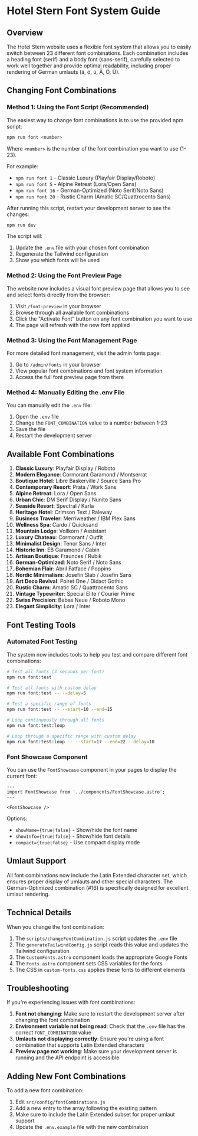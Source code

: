 # Hotel Stern Font System Guide

## Overview

The Hotel Stern website uses a flexible font system that allows you to easily switch between 23 different font combinations. Each combination includes a heading font (serif) and a body font (sans-serif), carefully selected to work well together and provide optimal readability, including proper rendering of German umlauts (ä, ö, ü, Ä, Ö, Ü).

## Changing Font Combinations

### Method 1: Using the Font Script (Recommended)

The easiest way to change font combinations is to use the provided npm script:

```bash
npm run font <number>
```

Where `<number>` is the number of the font combination you want to use (1-23).

For example:
- `npm run font 1` - Classic Luxury (Playfair Display/Roboto)
- `npm run font 5` - Alpine Retreat (Lora/Open Sans)
- `npm run font 16` - German-Optimized (Noto Serif/Noto Sans)
- `npm run font 20` - Rustic Charm (Amatic SC/Quattrocento Sans)

After running this script, restart your development server to see the changes:

```bash
npm run dev
```

The script will:
1. Update the `.env` file with your chosen font combination
2. Regenerate the Tailwind configuration
3. Show you which fonts will be used

### Method 2: Using the Font Preview Page

The website now includes a visual font preview page that allows you to see and select fonts directly from the browser:

1. Visit `/font-preview` in your browser
2. Browse through all available font combinations
3. Click the "Activate Font" button on any font combination you want to use
4. The page will refresh with the new font applied

### Method 3: Using the Font Management Page

For more detailed font management, visit the admin fonts page:

1. Go to `/admin/fonts` in your browser
2. View popular font combinations and font system information
3. Access the full font preview page from there

### Method 4: Manually Editing the .env File

You can manually edit the `.env` file:

1. Open the `.env` file
2. Change the `FONT_COMBINATION` value to a number between 1-23
3. Save the file
4. Restart the development server

## Available Font Combinations

1. **Classic Luxury**: Playfair Display / Roboto
2. **Modern Elegance**: Cormorant Garamond / Montserrat
3. **Boutique Hotel**: Libre Baskerville / Source Sans Pro
4. **Contemporary Resort**: Prata / Work Sans
5. **Alpine Retreat**: Lora / Open Sans
6. **Urban Chic**: DM Serif Display / Nunito Sans
7. **Seaside Resort**: Spectral / Karla
8. **Heritage Hotel**: Crimson Text / Raleway
9. **Business Traveler**: Merriweather / IBM Plex Sans
10. **Wellness Spa**: Cardo / Quicksand
11. **Mountain Lodge**: Vollkorn / Assistant
12. **Luxury Chateau**: Cormorant / Outfit
13. **Minimalist Design**: Tenor Sans / Inter
14. **Historic Inn**: EB Garamond / Cabin
15. **Artisan Boutique**: Fraunces / Rubik
16. **German-Optimized**: Noto Serif / Noto Sans
17. **Bohemian Flair**: Abril Fatface / Poppins
18. **Nordic Minimalism**: Josefin Slab / Josefin Sans
19. **Art Deco Revival**: Poiret One / Didact Gothic
20. **Rustic Charm**: Amatic SC / Quattrocento Sans
21. **Vintage Typewriter**: Special Elite / Courier Prime
22. **Swiss Precision**: Bebas Neue / Roboto Mono
23. **Elegant Simplicity**: Lora / Inter

## Font Testing Tools

### Automated Font Testing

The system now includes tools to help you test and compare different font combinations:

```bash
# Test all fonts (3 seconds per font)
npm run font:test

# Test all fonts with custom delay
npm run font:test -- --delay=5

# Test a specific range of fonts
npm run font:test -- --start=10 --end=15

# Loop continuously through all fonts
npm run font:test:loop

# Loop through a specific range with custom delay
npm run font:test:loop -- --start=17 --end=22 --delay=10
```

### Font Showcase Component

You can use the `FontShowcase` component in your pages to display the current font:

```astro
---
import FontShowcase from '../components/FontShowcase.astro';
---

<FontShowcase />
```

Options:
- `showName={true|false}` - Show/hide the font name
- `showInfo={true|false}` - Show/hide font details
- `compact={true|false}` - Use compact display mode

## Umlaut Support

All font combinations now include the Latin Extended character set, which ensures proper display of umlauts and other special characters. The German-Optimized combination (#16) is specifically designed for excellent umlaut rendering.

## Technical Details

When you change the font combination:

1. The `scripts/changeFontCombination.js` script updates the `.env` file
2. The `generateTailwindConfig.js` script reads this value and updates the Tailwind configuration
3. The `CustomFonts.astro` component loads the appropriate Google Fonts
4. The `Fonts.astro` component sets CSS variables for the fonts
5. The CSS in `custom-fonts.css` applies these fonts to different elements

## Troubleshooting

If you're experiencing issues with font combinations:

1. **Font not changing**: Make sure to restart the development server after changing the font combination
2. **Environment variable not being read**: Check that the `.env` file has the correct `FONT_COMBINATION` value
3. **Umlauts not displaying correctly**: Ensure you're using a font combination that supports Latin Extended characters
4. **Preview page not working**: Make sure your development server is running and the API endpoint is accessible

## Adding New Font Combinations

To add a new font combination:

1. Edit `src/config/fontCombinations.js`
2. Add a new entry to the array following the existing pattern
3. Make sure to include the Latin Extended subset for proper umlaut support
4. Update the `.env.example` file with the new combination
